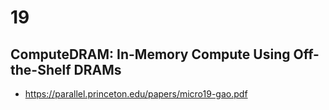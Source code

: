 # 19

## ComputeDRAM: In-Memory Compute Using Off-the-Shelf DRAMs

- https://parallel.princeton.edu/papers/micro19-gao.pdf
